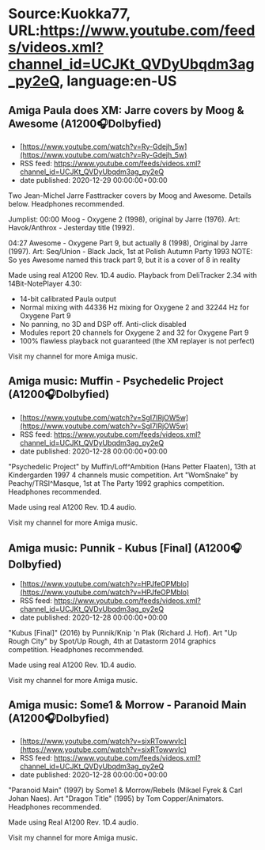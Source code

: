 # Source:Kuokka77, URL:https://www.youtube.com/feeds/videos.xml?channel_id=UCJKt_QVDyUbqdm3ag_py2eQ, language:en-US

## Amiga Paula does XM: Jarre covers by Moog & Awesome (A1200🎧Dolbyfied)
 - [https://www.youtube.com/watch?v=Ry-Gdejh_5w](https://www.youtube.com/watch?v=Ry-Gdejh_5w)
 - RSS feed: https://www.youtube.com/feeds/videos.xml?channel_id=UCJKt_QVDyUbqdm3ag_py2eQ
 - date published: 2020-12-29 00:00:00+00:00

Two Jean-Michel Jarre Fasttracker covers by Moog and Awesome. Details below. Headphones recommended.

Jumplist:
00:00 Moog - Oxygene 2 (1998), original by Jarre (1976).
Art: Havok/Anthrox - Jesterday title (1992).

04:27 Awesome - Oxygene Part 9, but actually 8 (1998), Original by Jarre (1997).
Art: Seq/Union - Black Jack, 1st at Polish Autumn Party 1993
NOTE: So yes Awesome named this track part 9, but it is a cover of 8 in reality

Made using real A1200 Rev. 1D.4 audio. Playback from DeliTracker 2.34 with 14Bit-NotePlayer 4.30:
- 14-bit calibrated Paula output
- Normal mixing with 44336 Hz mixing for Oxygene 2 and 32244 Hz for Oxygene Part 9
- No panning, no 3D and DSP off. Anti-click disabled
- Modules report 20 channels for Oxygene 2 and 32 for Oxygene Part 9
- 100% flawless playback not guaranteed (the XM replayer is not perfect)

Visit my channel for more Amiga music.

## Amiga music: Muffin - Psychedelic Project (A1200🎧Dolbyfied)
 - [https://www.youtube.com/watch?v=SgI7IRjOW5w](https://www.youtube.com/watch?v=SgI7IRjOW5w)
 - RSS feed: https://www.youtube.com/feeds/videos.xml?channel_id=UCJKt_QVDyUbqdm3ag_py2eQ
 - date published: 2020-12-28 00:00:00+00:00

"Psychedelic Project" by Muffin/Loff^Ambition (Hans Petter Flaaten), 13th at Kindergarden 1997 4 channels music competition. Art "WomSnake" by Peachy/TRSI^Masque, 1st at The Party 1992 graphics competition. Headphones recommended.

Made using real A1200 Rev. 1D.4 audio.

Visit my channel for more Amiga music.

## Amiga music: Punnik - Kubus [Final] (A1200🎧Dolbyfied)
 - [https://www.youtube.com/watch?v=HPJfeOPMblo](https://www.youtube.com/watch?v=HPJfeOPMblo)
 - RSS feed: https://www.youtube.com/feeds/videos.xml?channel_id=UCJKt_QVDyUbqdm3ag_py2eQ
 - date published: 2020-12-28 00:00:00+00:00

"Kubus [Final]" (2016) by Punnik/Knip 'n Plak (Richard J. Hof). Art "Up Rough City" by Spot/Up Rough, 4th at Datastorm 2014 graphics competition. Headphones recommended.

Made using real A1200 Rev. 1D.4 audio.

Visit my channel for more Amiga music.

## Amiga music: Some1 & Morrow - Paranoid Main (A1200🎧Dolbyfied)
 - [https://www.youtube.com/watch?v=sixRTowwvIc](https://www.youtube.com/watch?v=sixRTowwvIc)
 - RSS feed: https://www.youtube.com/feeds/videos.xml?channel_id=UCJKt_QVDyUbqdm3ag_py2eQ
 - date published: 2020-12-28 00:00:00+00:00

"Paranoid Main" (1997) by Some1 & Morrow/Rebels (Mikael Fyrek & Carl Johan Naes). Art "Dragon Title" (1995) by Tom Copper/Animators. Headphones recommended.

Made using Real A1200 Rev. 1D.4 audio.

Visit my channel for more Amiga music.

